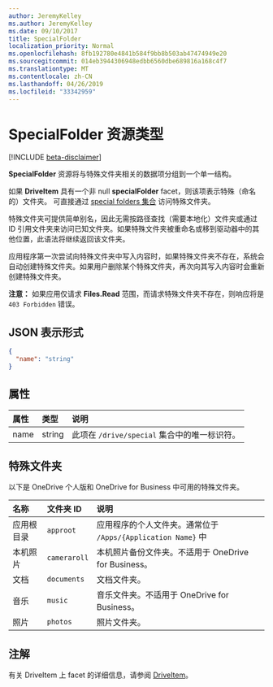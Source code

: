```yaml
---
author: JeremyKelley
ms.author: JeremyKelley
ms.date: 09/10/2017
title: SpecialFolder
localization_priority: Normal
ms.openlocfilehash: 8fb192780e4841b584f9bb8b503ab47474949e20
ms.sourcegitcommit: 014eb3944306948edbb6560dbe689816a168c4f7
ms.translationtype: MT
ms.contentlocale: zh-CN
ms.lasthandoff: 04/26/2019
ms.locfileid: "33342959"
---
```

# <a name="specialfolder-resource-type"></a>SpecialFolder 资源类型

[!INCLUDE [beta-disclaimer](../../includes/beta-disclaimer.md)]

**SpecialFolder** 资源将与特殊文件夹相关的数据项分组到一个单一结构。

如果 **DriveItem** 具有一个非 null **specialFolder** facet，则该项表示特殊（命名的）文件夹。
可直接通过 [special folders 集合](../api/drive-get-specialfolder.md) 访问特殊文件夹。

特殊文件夹可提供简单别名，因此无需按路径查找（需要本地化）文件夹或通过 ID 引用文件夹来访问已知文件夹。如果特殊文件夹被重命名或移到驱动器中的其他位置，此语法将继续返回该文件夹。

应用程序第一次尝试向特殊文件夹中写入内容时，如果特殊文件夹不存在，系统会自动创建特殊文件夹。如果用户删除某个特殊文件夹，再次向其写入内容时会重新创建特殊文件夹。

**注意：** 如果应用仅请求 **Files.Read** 范围，而请求特殊文件夹不存在，则响应将是 `403 Forbidden` 错误。

## <a name="json-representation"></a>JSON 表示形式

<!-- {
  "blockType": "resource",
  "optionalProperties": [

  ],
  "@odata.type": "microsoft.graph.specialFolder"
}-->
```json
{
  "name": "string"
}
```

## <a name="properties"></a>属性

| 属性  | 类型   | 说明                                                            |
|:----------|:-------|:-----------------------------------------------------------------------|
| name      | string | 此项在 `/drive/special` 集合中的唯一标识符。 |

## <a name="special-folders"></a>特殊文件夹

以下是 OneDrive 个人版和 OneDrive for Business 中可用的特殊文件夹。

| 名称        | 文件夹 ID    | 说明                                                              |
|:------------|:-------------|:-------------------------------------------------------------------------|
| 应用根目录    | `approot`    | 应用程序的个人文件夹。通常位于 `/Apps/{Application Name}` 中 |
| 本机照片 | `cameraroll` | 本机照片备份文件夹。不适用于 OneDrive for Business。   |
| 文档   | `documents`  | 文档文件夹。                                                    |
| 音乐       | `music`      | 音乐文件夹。不适用于 OneDrive for Business。                |
| 照片      | `photos`     | 照片文件夹。                                                       |

## <a name="remarks"></a>注解 

有关 DriveItem 上 facet 的详细信息，请参阅 [DriveItem](driveitem.md)。


<!-- uuid: 8fcb5dbc-d5aa-4681-8e31-b001d5168d79
2015-10-25 14:57:30 UTC -->
<!--
{
  "type": "#page.annotation",
  "description": "The SpecialFolder facet provides information about folders accessible as special folders.",
  "keywords": "special folder,item,facet",
  "section": "documentation",
  "tocPath": "",
  "suppressions": []
}
-->
